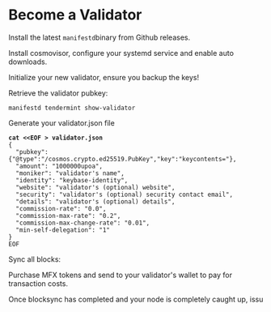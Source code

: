 # Become a Validator







Install the latest `manifestd`binary from Github releases.&#x20;



Install cosmovisor, configure your systemd service and enable auto downloads.&#x20;



Initialize your new validator, ensure you backup the keys!



Retrieve the validator pubkey:&#x20;

`manifestd tendermint show-validator`

Generate your validator.json file

<pre><code><strong>cat &#x3C;&#x3C;EOF > validator.json
</strong>{
  "pubkey": {"@type":"/cosmos.crypto.ed25519.PubKey","key":"keycontents="},
  "amount": "1000000upoa",
  "moniker": "validator's name",
  "identity": "keybase-identity",
  "website": "validator's (optional) website",
  "security": "validator's (optional) security contact email",
  "details": "validator's (optional) details",
  "commission-rate": "0.0",
  "commission-max-rate": "0.2",
  "commission-max-change-rate": "0.01",
  "min-self-delegation": "1"
}
EOF
</code></pre>



Sync all blocks:&#x20;





Purchase MFX tokens and send to your validator's wallet to pay for transaction costs.&#x20;



Once blocksync has completed and your node is completely caught up, issu
